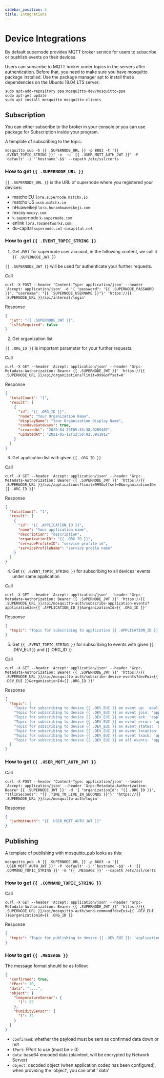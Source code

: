 ```yaml
---
sidebar_position: 3 
title: Integrations
---
```


# Device Integrations

By default supernode provides MQTT broker service for users to subscribe or pushlish events on their devices.

Users can subscribe to MQTT broker under topics in the servers after authentication. Before that, you need to make sure
you have mosquitto package installed. Use the package manager apt to install these dependencies on the Ubuntu 18.04 LTS
server:

```
sudo apt-add-repository ppa:mosquitto-dev/mosquitto-ppa
sudo apt-get update
sudo apt install mosquitto mosquitto-clients
```

## Subscription

You can either subscribe to the broker in your console or you can use package for Subscription inside your program.

A template of subscribing to the topic:

```shell
mosquitto_sub -h {{ .SUPERNODE_URL }} -p 8883 -t '{{ .EVENT_TOPIC_STRING }}' -v  -u '{{ .USER_MQTT_AUTH_JWT }}' -P 'default' -i '`hostname`-$$' --capath /etc/ssl/certs
```

### How to get `{{ .SUPERNODE_URL }}`

`{{ .SUPERNODE_URL }}` is the URL of supernode where you registered your devices:

- matchx EU `lora.supernode.matchx.io`
- matchx US `ussn.matchx.io`
- hHuaweikeji `lora.hunanhuaweikeji.com`
- mxcxy `mxcxy.com`
- k-supernode `k-supernode.com`
- enlink `lora.rosanetworks.com`
- du-capital `supernode.iot-ducapital.net`

### How to get `{{ .EVENT_TOPIC_STRING }}`

1. Get JWT for supernode user account, in the following content, we call it `{{ .SUPERNODE_JWT }}`

`{{ .SUPERNODE_JWT }}` will be used for authenticate your further requests.

Call

```shell
curl -X POST --header 'Content-Type: application/json' --header 'Accept: application/json' -d '{ "password": "{{ .SUPERNODE_PASSWORD }}", "username": "{{ .SUPERNODE_USERNAME }}"}' 'https://{{ .SUPERNODE_URL }}/api/internal/login'
```

Response

```json
{
  "jwt": "{{ .SUPERNODE_JWT }}",
  "is2faRequired": false
}
```

2. Get organization list

`{{ .ORG_ID }}` is important parameter for your further requests.

Call

```shell
curl -X GET --header 'Accept: application/json' --header 'Grpc-Metadata-Authorization: Bearer {{ .SUPERNODE_JWT }}' 'https://{{ .SUPERNODE_URL }}/api/organizations?limit=999&offset=0'
```

Response

```json
{
  "totalCount": "1",
  "result": [
    {
      "id": "{{ .ORG_ID }}",
      "name": "Your Organization Name",
      "displayName": "Your Organization Display Name",
      "canHaveGateways": true,
      "createdAt": "2020-04-22T09:53:38.928940Z",
      "updatedAt": "2021-05-12T12:50:02.391191Z"
    }
  ]
}
```

3. Get application list with given `{{ .ORG_ID }}`

Call

```shell
curl -X GET --header 'Accept: application/json' --header 'Grpc-Metadata-Authorization: Bearer {{ .SUPERNODE_JWT }}' 'https://{{ .SUPERNODE_URL }}/api/applications?limit=999&offset=0&organizationID={{ .ORG_ID }}'
```

Response

```json
{
  "totalCount": "1",
  "result": [
    {
      "id": "{{ .APPLICATION_ID }}",
      "name": "Your application name",
      "description": "description",
      "organizationID": "{{ .ORG_ID }}",
      "serviceProfileID": "service profile id",
      "serviceProfileName": "service proile name"
    }
  ]
}
```

4. Get `{{ .EVENT_TOPIC_STRING }}` for subscribing to all devices' events under same application

Call

```shell
curl -X GET --header 'Accept: application/json' --header 'Grpc-Metadata-Authorization: Bearer {{ .SUPERNODE_JWT }}' 'https://{{ .SUPERNODE_URL }}/api/mosquitto-auth/subscribe-application-events?applicationId={{ .APPLICATION_ID }}&organizationId={{ .ORG_ID }}'
```

Response

```json
{
  "topic": "Topic for subscribing to application {{ .APPLICATION_ID }}: 'application/{{ .APPLICATION_ID }}/device/+/event/+'"
}
```

5. Get `{{ .EVENT_TOPIC_STRING }}` for subscribing to events with given {{ .DEV_EUI }} and {{ .ORG_ID }}

Call

```shell
curl -X GET --header 'Accept: application/json' --header 'Grpc-Metadata-Authorization: Bearer {{ .SUPERNODE_JWT }}' 'https://{{ .SUPERNODE_URL }}/api/mosquitto-auth/subscribe-device-events?devEui={{ .DEV_EUI }}&organizationId={{ .ORG_ID }}'

```

Response

```json
{
  "topic": [
    "Topic for subscribing to device {{ .DEV_EUI }} on event up: 'application/{{ .APPLICATION_ID }}/device/{{ .DEV_EUI }}/event/up'",
    "Topic for subscribing to device {{ .DEV_EUI }} on event join: 'application/{{ .APPLICATION_ID }}/device/{{ .DEV_EUI }}/event/join'",
    "Topic for subscribing to device {{ .DEV_EUI }} on event ack: 'application/{{ .APPLICATION_ID }}/device/{{ .DEV_EUI }}/event/ack'",
    "Topic for subscribing to device {{ .DEV_EUI }} on event error: 'application/{{ .APPLICATION_ID }}/device/{{ .DEV_EUI }}/event/error'",
    "Topic for subscribing to device {{ .DEV_EUI }} on event status: 'application/{{ .APPLICATION_ID }}/device/{{ .DEV_EUI }}/event/status'",
    "Topic for subscribing to device {{ .DEV_EUI }} on event location: 'application/{{ .APPLICATION_ID }}/device/{{ .DEV_EUI }}/event/location'",
    "Topic for subscribing to device {{ .DEV_EUI }} on event txack: 'application/{{ .APPLICATION_ID }}/device/{{ .DEV_EUI }}/event/txack'",
    "Topic for subscribing to device {{ .DEV_EUI }} on all events: 'application/{{ .APPLICATION_ID }}/device/{{ .DEV_EUI }}/event/+'"
  ]
}
```

### How to get `{{ .USER_MQTT_AUTH_JWT }}`

Call

```shell
curl -X POST --header 'Content-Type: application/json' --header 'Accept: application/json' --header 'Grpc-Metadata-Authorization: Bearer {{ .SUPERNODE_JWT }}' -d '{ "organizationId": "{{ .ORG_ID }}", "ttlInSeconds": "{{ .TIME_TO_LIVE_IN_SECONDS }}"}' 'https://{{ .SUPERNODE_URL }}/api/mosquitto-auth/login'
```

Response

```json
{
  "jwtMqttAuth": "{{ .USER_MQTT_AUTH_JWT }}"
}
```

## Publishing

A template of publishing with mosquitto_pub looks as this:

```shell
mosquitto_pub -h {{ .SUPERNODE_URL }} -p 8883 -u '{{ .USER_MQTT_AUTH_JWT }}' -P 'default' -i '`hostname`-$$' -t '{{ .COMMAND_TOPIC_STRING }}' -m '{{ .MESSAGE }}' --capath /etc/ssl/certs 

```

### How to get `{{ .COMMAND_TOPIC_STRING }}`

Call

```shell
curl -X GET --header 'Accept: application/json' --header 'Grpc-Metadata-Authorization: Bearer {{ .SUPERNODE_JWT }}' 'https://{{ .SUPERNODE_URL }}/api/mosquitto-auth/send-command?devEui={{ .DEV_EUI }}&organizationId={{ .ORG_ID }}'
```

Response

```json
{
  "topic": "Topic for publishing to device {{ .DEV_EUI }}: 'application/{{ .APPLICATION_ID }}/device/{{ .DEV_EUI }}/command/down'"
}
```

### How to get `{{ .MESSAGE }}`

The message format should be as follow:

```json
{
  "confirmed": true,
  "fPort": 10,
  "data": "....",
  "object": {
    "temperatureSensor": {
      "1": 25
    },
    "humiditySensor": {
      "1": 32
    }
  }
}
```

- `confirmed`: whether the payload must be sent as confirmed data down or not
- `fPort`: FPort to use (must be > 0)
- `data`: base64 encoded data (plaintext, will be encrypted by Network Server)
- `object`: decoded object (when application codec has been configured), when providing the 'object', you can omit '
  data'
